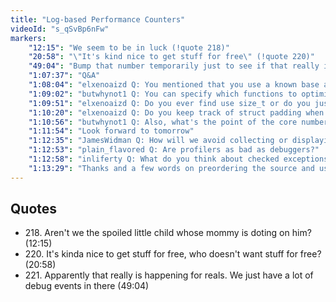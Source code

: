 ```yaml
---
title: "Log-based Performance Counters"
videoId: "s_qSvBp6nFw"
markers:
    "12:15": "We seem to be in luck (!quote 218)"
    "20:58": "\"It's kind nice to get stuff for free\" (!quote 220)"
    "49:04": "Bump that number temporarily just to see if that really is happening for reals (!quote 221)"
    "1:07:37": "Q&A"
    "1:08:04": "elxenoaizd Q: You mentioned that you use a known base address for your memory management. Could you talk a bit more about that? Does that mean I can now find things by just offsetting from that address, and does it mean that if I fwrite this whole block I'll essentially be fwriting the whole game?"
    "1:09:02": "butwhynot1 Q: You can specify which functions to optimize by enabling optimization on the command line and surrounding code you don't want optimized with #pragma optimize(\"\", off) ..... #pragma optimize(\"\", on)"
    "1:09:51": "elxenoaizd Q: Do you ever find use size_t or do you just use u32, u64, etc?"
    "1:10:20": "elxenoaizd Q: Do you keep track of struct padding when you add / remove fields, or is it something you don't think about too much, so order of fields doesn't matter much?"
    "1:10:56": "butwhynot1 Q: Also, what's the point of the core number in the debug info? It seems the thread ID is the important part"
    "1:11:54": "Look forward to tomorrow"
    "1:12:35": "JamesWidman Q: How will we avoid collecting or displaying stats on debug-rendering code?"
    "1:12:53": "plain_flavored Q: Are profilers as bad as debuggers?"
    "1:12:58": "inliferty Q: What do you think about checked exceptions?"
    "1:13:29": "Thanks and a few words on preordering the source and using the GitHub repositories"
---
```


## Quotes

* 218\. Aren't we the spoiled little child whose mommy is doting on him? (12:15)
* 220\. It's kinda nice to get stuff for free, who doesn't want stuff for free? (20:58)
* 221\. Apparently that really is happening for reals. We just have a lot of debug events in there (49:04)
